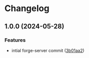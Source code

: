 # Changelog

## 1.0.0 (2024-05-28)


### Features

* intial forge-server commit ([3b01aa2](https://github.com/AnthonyPorthouse/forge-server/commit/3b01aa2381de2d1084364c6228f7f60d1b0c88f5))
